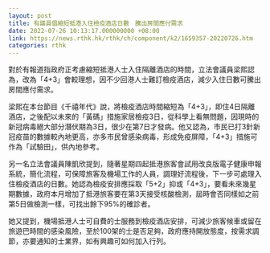 ```yaml
---
layout: post
title: 有議員倡縮短抵港入住檢疫酒店日數　騰出房間應付需求
date: 2022-07-26 10:13:17.000000000 +08:00
link: https://news.rthk.hk/rthk/ch/component/k2/1659357-20220726.htm
categories: rthk
---
```


對於有報道指政府正考慮縮短抵港人士入住隔離酒店的時間，立法會議員梁熙認為，改為「4+3」會較理想，因不少回港人士難訂檢疫酒店，減少入住日數可騰出房間應付需求。

梁熙在本台節目《千禧年代》說，將檢疫酒店時間縮短為「4+3」，即住4日隔離酒店，之後配以未來的「黃碼」措施家居檢疫3日，從科學上看無問題，因現時的新冠病毒絕大部分潛伏期為3日，很少在第7日才發病。他又認為，市民已打3針新冠疫苗的數據較內地更高，亦多市民曾感染病毒，形成免疫屏障，「4+3」措施可作為「試驗田」，供內地參考。

另一名立法會議員陳凱欣提到，隨著星期四起抵港旅客會試用改良版電子健康申報系統，簡化流程，可保障旅客及機場工作的人員，調理好流程後，下一步可處理入住檢疫酒店的日數。她認為檢疫安排應採取「5+2」抑或「4+3」，要看未來幾星期數據，政府本月增加了抵港旅客要在第3天接受核酸檢測，屆時會否同樣如之前第5日做檢測一樣，可找出餘下95%的確診者。 

她又提到，機場抵港人士可自費的士服務到檢疫酒店安排，可減少旅客候車或留在旅遊巴時間的感染風險，至於100架的士是否足夠，政府應持開放態度，按需求調節，亦要通知的士業界，如有興趣可如何加入行列。
